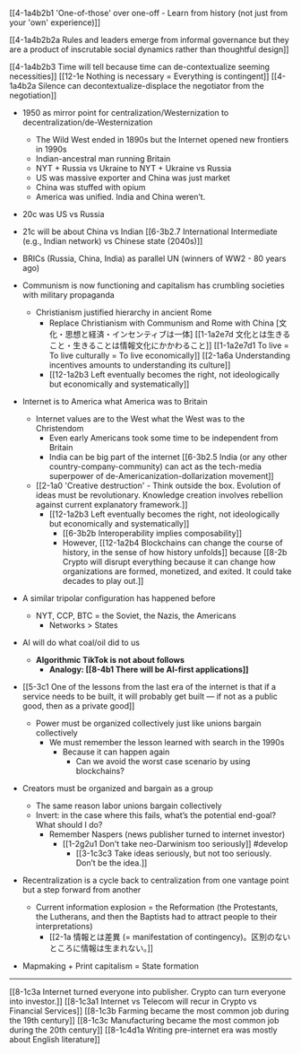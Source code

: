 [[4-1a4b2b1 'One-of-those' over one-off - Learn from history (not just from your 'own' experience)]]

[[4-1a4b2b2a Rules and leaders emerge from informal governance but they are a product of inscrutable social dynamics rather than thoughtful design]]

[[4-1a4b2b3 Time will tell because time can de-contextualize seeming necessities]]
	[[12-1e Nothing is necessary = Everything is contingent]]
		[[4-1a4b2a Silence can decontextualize-displace the negotiator from the negotiation]]

- 1950 as mirror point for centralization/Westernization to decentralization/de-Westernization
	- The Wild West ended in 1890s but the Internet opened new frontiers in 1990s
	- Indian-ancestral man running Britain
	- NYT + Russia vs Ukraine to NYT + Ukraine vs Russia
	- US was massive exporter and China was just market
	- China was stuffed with opium 
	- America was unified. India and China weren’t.

- 20c was US vs Russia
- 21c will be about China vs Indian
	[[6-3b2.7 International Intermediate (e.g., Indian network) vs Chinese state (2040s)]]

- BRICs (Russia, China, India) as parallel UN (winners of WW2 - 80 years ago)

- Communism is now functioning and capitalism has crumbling societies with military propaganda
	- Christianism justified hierarchy in ancient Rome
		- Replace Christianism with Communism and Rome with China
			[文化・思想と経済・インセンティブは一体]
				[[1-1a2e7d 文化とは生きること・生きることは情報文化にかかわること]]
				[[1-1a2e7d1 To live = To live culturally = To live economically]]
				[[2-1a6a Understanding incentives amounts to understanding its culture]]
		- [[12-1a2b3 Left eventually becomes the right, not ideologically but economically and systematically]]

- Internet is to America what America was to Britain
	- Internet values are to the West what the West was to the Christendom
		- Even early Americans took some time to be independent from Britain
		- India can be big part of the internet
			[[6-3b2.5 India (or any other country-company-community) can act as the tech-media superpower of de-Americanization-dollarization movement]]
	- [[2-1a0 'Creative destruction' - Think outside the box. Evolution of ideas must be revolutionary. Knowledge creation involves rebellion against current explanatory framework.]]
		- [[12-1a2b3 Left eventually becomes the right, not ideologically but economically and systematically]]
			- [[6-3b2b Interoperability implies composability]]
			- However, [[12-1a2b4 Blockchains can change the course of history, in the sense of how history unfolds]] because [[8-2b Crypto will disrupt everything because it can change how organizations are formed, monetized, and exited. It could take decades to play out.]]

- A similar tripolar configuration has happened before
	- NYT, CCP, BTC = the Soviet, the Nazis, the Americans
		- Networks > States

- AI will do what coal/oil did to us
	- **Algorithmic TikTok is not about follows**
		- **Analogy: [[8-4b1 There will be AI-first applications]]**

- [[5-3c1 One of the lessons from the last era of the internet is that if a service needs to be built, it will probably get built — if not as a public good, then as a private good]]
	- Power must be organized collectively just like unions bargain collectively
		- We must remember the lesson learned with search in the 1990s
			- Because it can happen again
				- Can we avoid the worst case scenario by using blockchains?

- Creators must be organized and bargain as a group
	- The same reason labor unions bargain collectively
	- Invert: in the case where this fails, what’s the potential end-goal? What should I do?
		- Remember Naspers (news publisher turned to internet investor)
			- [[1-2g2u1 Don't take neo-Darwinism too seriously]] #develop 
				- [[3-1c3c3 Take ideas seriously, but not too seriously. Don’t be the idea.]]

- Recentralization is a cycle back to centralization from one vantage point but a step forward from another
	- Current information explosion = the Reformation (the Protestants, the Lutherans, and then the Baptists had to attract people to their interpretations)
		- [[2-1a 情報とは差異 (= manifestation of contingency)。区別のないところに情報は生まれない。]]

- Mapmaking + Print capitalism = State formation

---
[[8-1c3a Internet turned everyone into publisher. Crypto can turn everyone into investor.]]
[[8-1c3a1 Internet vs Telecom will recur in Crypto vs Financial Services]]
[[8-1c3b Farming became the most common job during the 19th century]]
[[8-1c3c Manufacturing became the most common job during the 20th century]]
[[8-1c4d1a Writing pre-internet era was mostly about English literature]]
